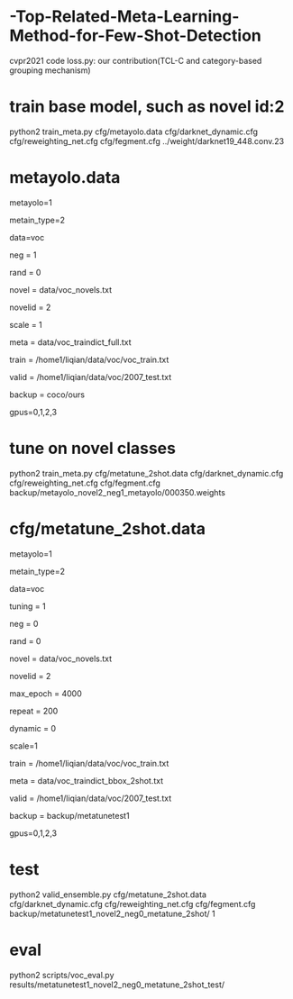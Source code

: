# -Top-Related-Meta-Learning-Method-for-Few-Shot-Detection
cvpr2021 code
loss.py: our contribution(TCL-C and category-based grouping mechanism)

# train base model, such as novel id:2
python2 train_meta.py cfg/metayolo.data cfg/darknet_dynamic.cfg cfg/reweighting_net.cfg cfg/fegment.cfg ../weight/darknet19_448.conv.23

# metayolo.data
metayolo=1

metain_type=2

data=voc

neg = 1

rand = 0

novel = data/voc_novels.txt

novelid = 2

scale = 1

meta = data/voc_traindict_full.txt

train = /home1/liqian/data/voc/voc_train.txt

valid = /home1/liqian/data/voc/2007_test.txt

backup = coco/ours

gpus=0,1,2,3


# tune on novel classes
python2 train_meta.py cfg/metatune_2shot.data cfg/darknet_dynamic.cfg cfg/reweighting_net.cfg cfg/fegment.cfg backup/metayolo_novel2_neg1_metayolo/000350.weights

# cfg/metatune_2shot.data
metayolo=1

metain_type=2

data=voc

tuning = 1

neg = 0

rand = 0

novel = data/voc_novels.txt

novelid = 2

max_epoch = 4000

repeat = 200

dynamic = 0

scale=1

train = /home1/liqian/data/voc/voc_train.txt

meta = data/voc_traindict_bbox_2shot.txt

valid = /home1/liqian/data/voc/2007_test.txt

backup = backup/metatunetest1

gpus=0,1,2,3


# test
python2 valid_ensemble.py cfg/metatune_2shot.data cfg/darknet_dynamic.cfg cfg/reweighting_net.cfg cfg/fegment.cfg backup/metatunetest1_novel2_neg0_metatune_2shot/ 1

# eval
python2 scripts/voc_eval.py results/metatunetest1_novel2_neg0_metatune_2shot_test/





